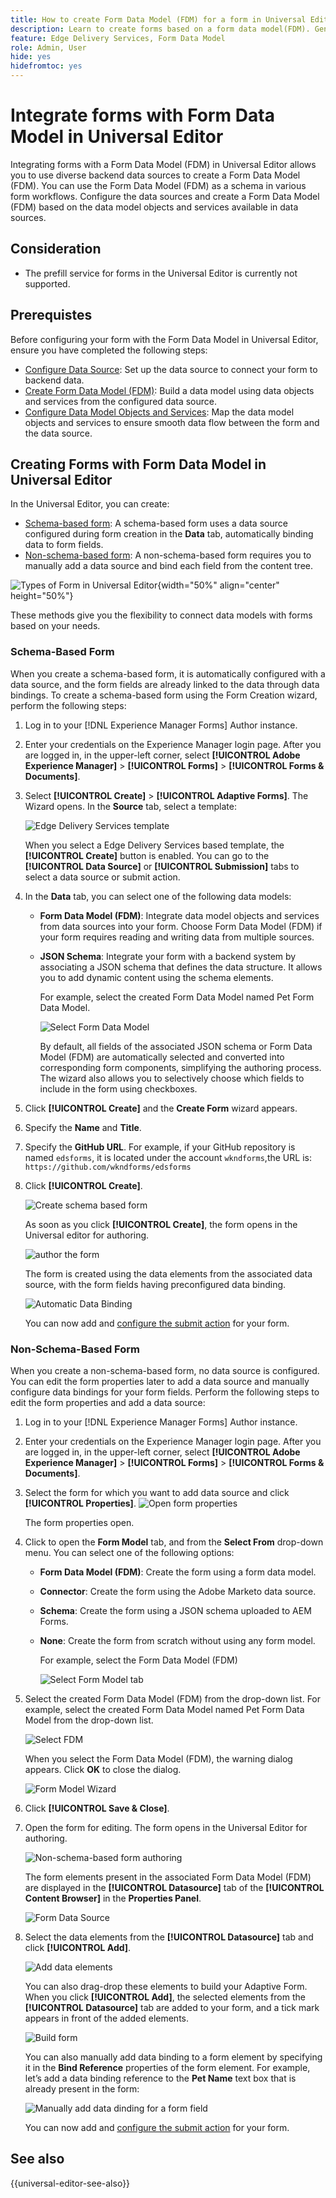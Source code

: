 ```yaml
---
title: How to create Form Data Model (FDM) for a form in Universal Editor?
description: Learn to create forms based on a form data model(FDM). Generate and edit sample data for data model objects in the FDM.
feature: Edge Delivery Services, Form Data Model
role: Admin, User
hide: yes
hidefromtoc: yes
---
```


# Integrate forms with Form Data Model in Universal Editor

Integrating forms with a Form Data Model (FDM) in Universal Editor allows you to use diverse backend data sources to create a Form Data Model (FDM). You can use the Form Data Model (FDM) as a schema in various form workflows. Configure the data sources and create a Form Data Model (FDM) based on the data model objects and services available in data sources.

## Consideration

* The prefill service for forms in the Universal Editor is currently not supported.

## Prerequistes

Before configuring your form with the Form Data Model in Universal Editor, ensure you have completed the following steps:

* [Configure Data Source](/help/forms/configure-data-sources.md): Set up the data source to connect your form to backend data.
* [Create Form Data Model (FDM)](/help/forms/create-form-data-models.md): Build a data model using data objects and services from the configured data source.
* [Configure Data Model Objects and Services](/help/forms/work-with-form-data-model.md): Map the data model objects and services to ensure smooth data flow between the form and the data source.

## Creating Forms with Form Data Model in Universal Editor

In the Universal Editor, you can create: 
* [Schema-based form](#schema-based-form): A schema-based form uses a data source configured during form creation in the **Data** tab, automatically binding data to form fields.
* [Non-schema-based form](#non-schema-based-form): A non-schema-based form requires you to manually add a data source and bind each field from the content tree. 

![Types of Form in Universal Editor](/help/edge/docs/forms/universal-editor/assets/form-types.png){width="50%" align="center" height="50%"}
 
These methods give you the flexibility to connect data models with forms based on your needs.

### Schema-Based Form

When you create a schema-based form, it is automatically configured with a data source, and the form fields are already linked to the data through data bindings. To create a schema-based form using the Form Creation wizard, perform the following steps:

1.  Log in to your [!DNL Experience Manager Forms] Author instance.
2.  Enter your credentials on the Experience Manager login page. After you are logged in, in the upper-left corner, select **[!UICONTROL Adobe Experience Manager]** &gt; **[!UICONTROL Forms]** &gt; **[!UICONTROL Forms & Documents]**.
3.  Select **[!UICONTROL Create]**  &gt; **[!UICONTROL Adaptive Forms]**. The Wizard opens. In the **Source** tab, select a template:

     ![Edge Delivery Services template](/help/edge/assets/create-eds-forms.png)

    When you select a Edge Delivery Services based template, the **[!UICONTROL Create]** button is enabled. You can go to the **[!UICONTROL Data Source]** or **[!UICONTROL Submission]** tabs to select a data source or submit action.

4. In the **Data** tab, you can select one of the following data models:

    * **Form Data Model (FDM)**: Integrate data model objects and services from data sources into your form. Choose Form Data Model (FDM) if your form requires reading and writing data from multiple sources.

    * **JSON Schema**: Integrate your form with a backend system by associating a JSON schema that defines the data structure. It allows you to add dynamic content using the schema elements. 

        For example, select the created Form Data Model named Pet Form Data Model.

        ![Select Form Data Model](/help/edge/docs/forms/universal-editor/assets/select-petstore-form-data-model.png)


        By default, all fields of the associated JSON schema or Form Data Model (FDM) are automatically selected and converted into corresponding form components, simplifying the authoring process. The wizard also allows you to selectively choose which fields to include in the form using checkboxes.

5. Click **[!UICONTROL Create]** and the **Create Form** wizard appears.
6. Specify the **Name** and **Title**. 
7. Specify the **GitHub URL**. For example, if your GitHub repository is named `edsforms`, it is located under the account `wkndforms`,the URL is:
    `https://github.com/wkndforms/edsforms`
8. Click **[!UICONTROL Create]**.

    ![Create schema based form](/help/edge/docs/forms/universal-editor/assets/create-schema-based-form.png)

    As soon as you click **[!UICONTROL Create]**, the form opens in the Universal editor for authoring. 

    ![author the form](/help/edge/docs/forms/universal-editor/assets/schema-based-form-in-ue.png)

    The form is created using the data elements from the associated data source, with the form fields having preconfigured data binding. 

    ![Automatic Data Binding](/help/edge/docs/forms/universal-editor/assets/schema-based-form-data-binding.png)

    You can now add and [configure the submit action](/help/edge/docs/forms/universal-editor/submit-action.md) for your form.

### Non-Schema-Based Form

When you create a non-schema-based form, no data source is configured. You can edit the form properties later to add a data source and manually configure data bindings for your form fields. Perform the following steps to edit the form properties and add a data source:

1.  Log in to your [!DNL Experience Manager Forms] Author instance.
1.  Enter your credentials on the Experience Manager login page. After you are logged in, in the upper-left corner, select **[!UICONTROL Adobe Experience Manager]** &gt; **[!UICONTROL Forms]** &gt; **[!UICONTROL Forms & Documents]**.
1. Select the form for which you want to add data source and click **[!UICONTROL Properties]**.
    ![Open form properties](/help/edge/docs/forms/universal-editor/assets/non-schema-based-edit-properties.png)

    The form properties open.
1. Click to open the **Form Model** tab, and from the **Select From** drop-down menu. You can select one of the following options:

    * **Form Data Model (FDM)**: Create the form using a form data model.
    * **Connector**: Create the form using the Adobe Marketo data source.
    * **Schema**: Create the form using a JSON schema uploaded to AEM Forms.
    * **None**: Create the form from scratch without using any form model.
    
        For example, select the Form Data Model (FDM) 

        ![Select Form Model tab](/help/edge/docs/forms/universal-editor/assets/select-form-model.png)

1. Select the created Form Data Model (FDM) from the drop-down list. For example, select the created Form Data Model named Pet Form Data Model from the drop-down list.
 
    ![Select FDM](/help/edge/docs/forms/universal-editor/assets/select-fdm.png)

    When you select the Form Data Model (FDM), the warning dialog appears. Click **OK** to close the dialog.

    ![Form  Model Wizard](/help/edge/docs/forms/universal-editor/assets/form-model-wizard.png)

1. Click **[!UICONTROL Save & Close]**.
1. Open the form for editing. The form opens in the Universal Editor for authoring.

    ![Non-schema-based form authoring](/help/edge/docs/forms/universal-editor/assets/non-schema-form-authoring.png)

    The form elements present in the associated Form Data Model (FDM) are displayed in the **[!UICONTROL Datasource]** tab of the **[!UICONTROL Content Browser]** in the **Properties Panel**. 

    ![Form Data Source](/help/edge/docs/forms/universal-editor/assets/non-schema-data-source.png)

1. Select the data elements from the **[!UICONTROL Datasource]** tab and click **[!UICONTROL Add]**.

    ![Add data elements](/help/edge/docs/forms/universal-editor/assets/non-schema-add-data-element.png)

    You can also drag-drop these elements to build your Adaptive Form. When you click **[!UICONTROL Add]**, the selected elements from the **[!UICONTROL Datasource]** tab are added to your form, and a tick mark appears in front of the added elements.

    ![Build form](/help/edge/docs/forms/universal-editor/assets/non-schema-form.png)

    You can also manually add data binding to a form element by specifying it in the **Bind Reference** properties of the form element. 
    For example, let’s add a data binding reference to the **Pet Name** text box that is already present in the form:

    ![Manually add data dinding for a form field](/help/edge/docs/forms/universal-editor/assets/non-schema-add-data-binding.png)

   You can now add and [configure the submit action](/help/edge/docs/forms/universal-editor/submit-action.md) for your form.

## See also

{{universal-editor-see-also}}
